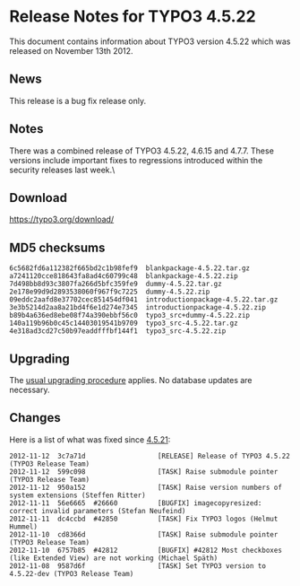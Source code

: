 Release Notes for TYPO3 4.5.22
==============================

This document contains information about TYPO3 version 4.5.22 which was
released on November 13th 2012.

News
----

This release is a bug fix release only.

Notes
-----

There was a combined release of TYPO3 4.5.22, 4.6.15 and 4.7.7. These
versions include important fixes to regressions introduced within the
security releases last week.\

Download
--------

<https://typo3.org/download/>

MD5 checksums
-------------

    6c5682fd6a112382f665bd2c1b98fef9  blankpackage-4.5.22.tar.gz
    a7241120cce818643fa8ad4c60799c48  blankpackage-4.5.22.zip
    7d498bb8d93c3807fa266d5bfc359fe9  dummy-4.5.22.tar.gz
    2e178e99d9d2893538060f967f9c7225  dummy-4.5.22.zip
    09eddc2aafd8e37702cec851454df041  introductionpackage-4.5.22.tar.gz
    3e3b5214d2aa8a21bd4f6e1d274e7345  introductionpackage-4.5.22.zip
    b89b4a636ed8ebe08f74a390ebbf56c0  typo3_src+dummy-4.5.22.zip
    140a119b96b0c45c14403019541b9709  typo3_src-4.5.22.tar.gz
    4e318ad3cd27c50b97eaddfffbf144f1  typo3_src-4.5.22.zip

Upgrading
---------

The [usual upgrading
procedure](https://docs.typo3.org/typo3cms/InstallationGuide/) applies.
No database updates are necessary.

Changes
-------

Here is a list of what was fixed since
[4.5.21](TYPO3_4.5.21 "wikilink"):

    2012-11-12  3c7a71d                  [RELEASE] Release of TYPO3 4.5.22 (TYPO3 Release Team)
    2012-11-12  599c098                  [TASK] Raise submodule pointer (TYPO3 Release Team)
    2012-11-12  950a152                  [TASK] Raise version numbers of system extensions (Steffen Ritter)
    2012-11-11  56e6665  #26660          [BUGFIX] imagecopyresized: correct invalid parameters (Stefan Neufeind)
    2012-11-11  dc4ccbd  #42850          [TASK] Fix TYPO3 logos (Helmut Hummel)
    2012-11-10  cd8366d                  [TASK] Raise submodule pointer (TYPO3 Release Team)
    2012-11-10  6757b85  #42812          [BUGFIX] #42812 Most checkboxes (like Extended View) are not working (Michael Späth)
    2012-11-08  9587d6f                  [TASK] Set TYPO3 version to 4.5.22-dev (TYPO3 Release Team)


